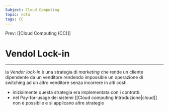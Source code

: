 ```yaml
---
Subject: Cloud Computing
topic: nota
tags: CC
---
```


Prev: [[Cloud Computing (CC)]]

# Vendol Lock-in
---
la _Vendor lock-in_ è una strategia di _marketing_ che  rende un cliente dipendente da un venditore rendendo impossible un operazione di switching ad un altro venditore senza incorrere in alti costi.

- inizialmente questa strategia era implementata con i contratti.
- nel Pay-for-usage dei sistemi [[Cloud computing Introduzione|cloud]] non è possibile e si applicano altre strategie